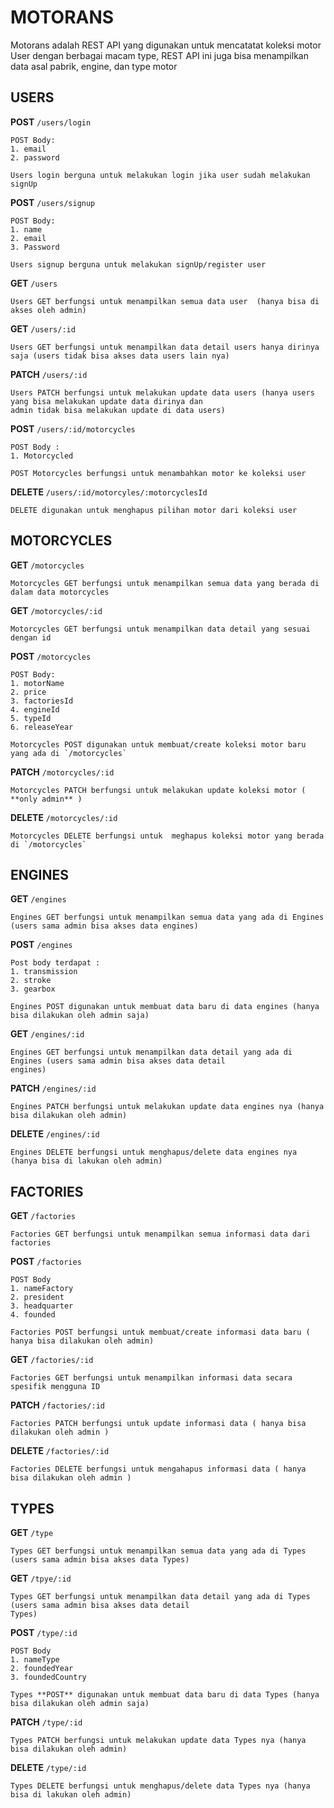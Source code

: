 # MOTORANS

Motorans adalah REST API yang digunakan untuk mencatatat koleksi motor User dengan berbagai macam type, REST API ini juga bisa menampilkan data asal pabrik, engine, dan type motor

## USERS

**POST** `/users/login`

    POST Body:
    1. email
    2. password

    Users login berguna untuk melakukan login jika user sudah melakukan signUp

**POST** `/users/signup`

    POST Body:
    1. name
    2. email
    3. Password

    Users signup berguna untuk melakukan signUp/register user

**GET** `/users`

    Users GET berfungsi untuk menampilkan semua data user  (hanya bisa di akses oleh admin)

**GET** `/users/:id`

    Users GET berfungsi untuk menampilkan data detail users hanya dirinya saja (users tidak bisa akses data users lain nya)

**PATCH** `/users/:id`

    Users PATCH berfungsi untuk melakukan update data users (hanya users yang bisa melakukan update data dirinya dan
    admin tidak bisa melakukan update di data users)

**POST** `/users/:id/motorcycles`

    POST Body :
    1. Motorcycled

    POST Motorcycles berfungsi untuk menambahkan motor ke koleksi user

**DELETE** `/users/:id/motorcyles/:motorcyclesId`

    DELETE digunakan untuk menghapus pilihan motor dari koleksi user

## MOTORCYCLES

**GET** `/motorcycles`

    Motorcycles GET berfungsi untuk menampilkan semua data yang berada di dalam data motorcycles

**GET** `/motorcycles/:id`

    Motorcycles GET berfungsi untuk menampilkan data detail yang sesuai dengan id

**POST** `/motorcycles`

    POST Body:
    1. motorName
    2. price
    3. factoriesId
    4. engineId
    5. typeId
    6. releaseYear

    Motorcycles POST digunakan untuk membuat/create koleksi motor baru yang ada di `/motorcycles`

**PATCH** `/motorcycles/:id`

    Motorcycles PATCH berfungsi untuk melakukan update koleksi motor ( **only admin** )

**DELETE** `/motorcycles/:id`

    Motorcycles DELETE berfungsi untuk  meghapus koleksi motor yang berada di `/motorcycles`

## ENGINES

**GET** `/engines`

    Engines GET berfungsi untuk menampilkan semua data yang ada di Engines (users sama admin bisa akses data engines)

**POST** `/engines`

    Post body terdapat :
    1. transmission
    2. stroke
    3. gearbox

    Engines POST digunakan untuk membuat data baru di data engines (hanya bisa dilakukan oleh admin saja)

**GET** `/engines/:id`

    Engines GET berfungsi untuk menampilkan data detail yang ada di Engines (users sama admin bisa akses data detail
    engines)

**PATCH** `/engines/:id`

    Engines PATCH berfungsi untuk melakukan update data engines nya (hanya bisa dilakukan oleh admin)

**DELETE** `/engines/:id`

    Engines DELETE berfungsi untuk menghapus/delete data engines nya (hanya bisa di lakukan oleh admin)

## FACTORIES

**GET** `/factories`

    Factories GET berfungsi untuk menampilkan semua informasi data dari factories

**POST** `/factories`

    POST Body
    1. nameFactory
    2. president
    3. headquarter
    4. founded

    Factories POST berfungsi untuk membuat/create informasi data baru ( hanya bisa dilakukan oleh admin)

**GET** `/factories/:id`

    Factories GET berfungsi untuk menampilkan informasi data secara spesifik mengguna ID

**PATCH** `/factories/:id`

    Factories PATCH berfungsi untuk update informasi data ( hanya bisa dilakukan oleh admin )

**DELETE** `/factories/:id`

    Factories DELETE berfungsi untuk mengahapus informasi data ( hanya bisa dilakukan oleh admin )

## TYPES

**GET** `/type`

    Types GET berfungsi untuk menampilkan semua data yang ada di Types (users sama admin bisa akses data Types)

**GET** `/tpye/:id`

    Types GET berfungsi untuk menampilkan data detail yang ada di Types (users sama admin bisa akses data detail
    Types)

**POST** `/type/:id`

    POST Body
    1. nameType
    2. foundedYear
    3. foundedCountry

    Types **POST** digunakan untuk membuat data baru di data Types (hanya bisa dilakukan oleh admin saja)

**PATCH** `/type/:id`

    Types PATCH berfungsi untuk melakukan update data Types nya (hanya bisa dilakukan oleh admin)

**DELETE** `/type/:id`

    Types DELETE berfungsi untuk menghapus/delete data Types nya (hanya bisa di lakukan oleh admin)
